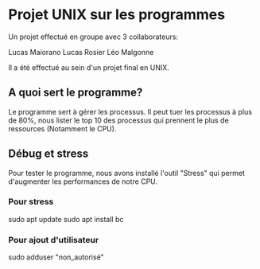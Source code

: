 # Projet UNIX sur les programmes

Un projet effectué en groupe avec 3 collaborateurs:

Lucas Maiorano
Lucas Rosier
Léo Malgonne

Il a été effectué au sein d'un projet final en UNIX.



## A quoi sert le programme?

Le programme sert à gérer les processus. Il peut tuer les processus à plus de 80%, nous lister le top 10 des processus qui prennent le plus de ressources (Notamment le CPU).


## Débug et stress

Pour tester le programme, nous avons installé l'outil "Stress" qui permet d'augmenter les performances de notre CPU.

### Pour stress
sudo apt update
sudo apt install bc

### Pour ajout d'utilisateur
sudo adduser "non_autorisé"


